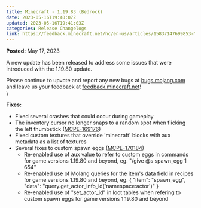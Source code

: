 ```yaml
---
title: Minecraft - 1.19.83 (Bedrock)
date: 2023-05-16T19:40:07Z
updated: 2023-05-16T19:41:03Z
categories: Release Changelogs
link: https://feedback.minecraft.net/hc/en-us/articles/15837147699853-Minecraft-1-19-83-Bedrock-
---
```


**Posted:** May 17, 2023

A new update has been released to address some issues that were introduced with the 1.19.80 update.

Please continue to upvote and report any new bugs at [bugs.mojang.com](https://bugs.mojang.com/) and leave us your feedback at [feedback.minecraft.net](https://feedback.minecraft.net/)!\
\

**Fixes:**

-   Fixed several crashes that could occur during gameplay
-   The inventory cursor no longer snaps to a random spot when flicking the left thumbstick ([MCPE-169176](https://bugs.mojang.com/browse/MCPE-169176))
-   Fixed custom textures that override 'minecraft' blocks with aux metadata as a list of textures
-   Several fixes to custom spawn eggs ([MCPE-170184](https://bugs.mojang.com/browse/MCPE-170184))
    -   Re-enabled use of aux value to refer to custom eggs in commands for game versions 1.19.80 and beyond, eg. \"/give \@s spawn_egg 1 654\"
    -   Re-enabled use of Molang queries for the item\'s data field in recipes for game versions 1.19.80 and beyond, eg. { \"item\": \"spawn_egg\", \"data\": \"query.get_actor_info_id(\'namespace:actor\')\" }
    -   Re-enabled use of \"set_actor_id\" in loot tables when refering to custom spawn eggs for game versions 1.19.80 and beyond
